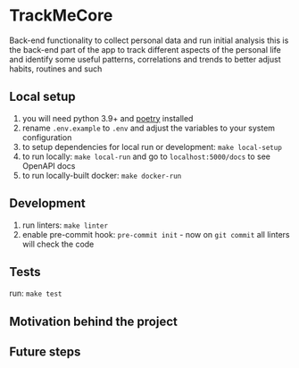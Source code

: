 # TrackMeCore
Back-end functionality to collect personal data and run initial analysis
this is the back-end part of the app to track different aspects of the personal life 
and identify some useful patterns, correlations and trends to better adjust habits, routines and such


## Local setup
1. you will need python 3.9+ and [poetry](https://python-poetry.org/docs/#installation) installed
2. rename `.env.example` to `.env` and adjust the variables to your system configuration
3. to setup dependencies for local run or development: `make local-setup`
4. to run locally: `make local-run` and go to `localhost:5000/docs` to see OpenAPI docs 
5. to run locally-built docker: `make docker-run`

## Development
1. run linters: `make linter`
2. enable pre-commit hook: `pre-commit init` - now on `git commit` all linters will check the code


## Tests
run: `make test`

## Motivation behind the project


## Future steps

